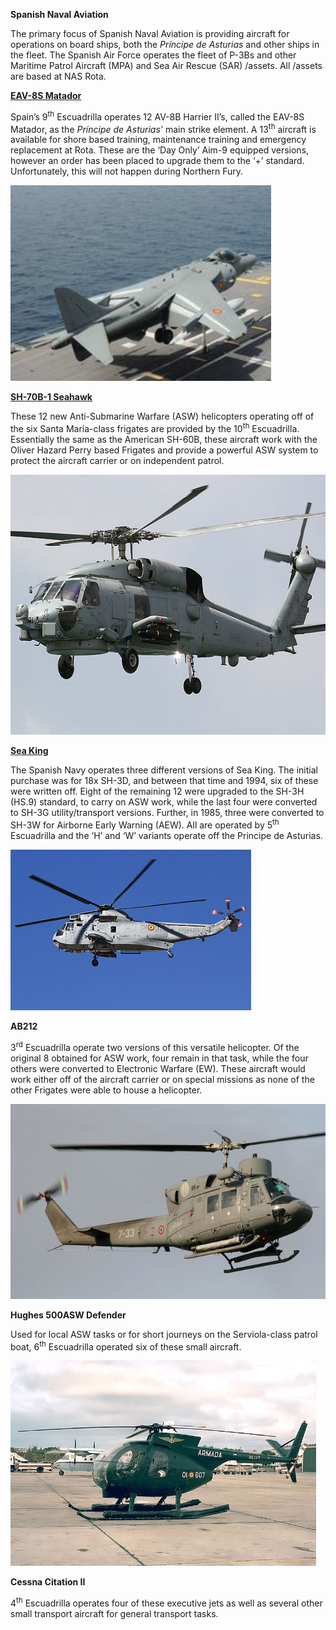 **Spanish Naval Aviation**

The primary focus of Spanish Naval Aviation is providing aircraft for
operations on board ships, both the *Príncipe de Asturias* and other
ships in the fleet. The Spanish Air Force operates the fleet of P-3Bs
and other Maritime Patrol Aircraft (MPA) and Sea Air Rescue (SAR)
/assets. All /assets are based at NAS Rota.

[**EAV-8S
Matador**](https://en.wikipedia.org/wiki/Hawker_Siddeley_Harrier)

Spain’s 9<sup>th</sup> Escuadrilla operates 12 AV-8B Harrier II’s,
called the EAV-8S Matador, as the *Príncipe de Asturias’* main strike
element. A 13<sup>th</sup> aircraft is available for shore based
training, maintenance training and emergency replacement at Rota. These
are the ‘Day Only’ Aim-9 equipped versions, however an order has been
placed to upgrade them to the ‘+’ standard. Unfortunately, this will not
happen during Northern Fury.

<img src="/assets\images\nato\es\navy\naval-aviation\image1.jpg" style="width:4.34375in;height:3.25781in" />

[**SH-70B-1
Seahawk**](https://www.naval-technology.com/projects/s70b-seahawk/)

These 12 new Anti-Submarine Warfare (ASW) helicopters operating off of
the six Santa María-class frigates are provided by the 10<sup>th</sup>
Escuadrilla. Essentially the same as the American SH-60B, these aircraft
work with the Oliver Hazard Perry based Frigates and provide a powerful
ASW system to protect the aircraft carrier or on independent patrol.

<img src="/assets\images\nato\es\navy\naval-aviation\image2.jpg" style="width:6.5in;height:4.33681in" />

[**Sea
King**](http://www.armada.mde.es/ArmadaPortal/page/Portal/ArmadaEspannola/buquesaeronaves/prefLang-en/02flotilla-aeronaves-helicopteros--025-escuadrilla-aeronaves-sh-3-d-w-sea-king)

The Spanish Navy operates three different versions of Sea King. The
initial purchase was for 18x SH-3D, and between that time and 1994, six
of these were written off. Eight of the remaining 12 were upgraded to
the SH-3H (HS.9) standard, to carry on ASW work, while the last four
were converted to SH-3G utility/transport versions. Further, in 1985,
three were converted to SH-3W for Airborne Early Warning (AEW). All are
operated by 5<sup>th</sup> Escuadrilla and the ‘H’ and ‘W’ variants
operate off the Principe de Asturias.

<img src="/assets\images\nato\es\navy\naval-aviation\image3.jpg" style="width:4.01042in;height:2.68048in" />

**AB212**

3<sup>rd</sup> Escuadrilla operate two versions of this versatile
helicopter. Of the original 8 obtained for ASW work, four remain in that
task, while the four others were converted to Electronic Warfare (EW).
These aircraft would work either off of the aircraft carrier or on
special missions as none of the other Frigates were able to house a
helicopter.

<img src="/assets\images\nato\es\navy\naval-aviation\image4.jpg" style="width:6.5in;height:3.25in" />

**Hughes 500ASW Defender**

Used for local ASW tasks or for short journeys on the Serviola-class
patrol boat, 6<sup>th</sup> Escuadrilla operated six of these small
aircraft.

<img src="/assets\images\nato\es\navy\naval-aviation\image5.jpg" style="width:5.09375in;height:3.42626in" />

**Cessna Citation II**

4<sup>th</sup> Escuadrilla operates four of these executive jets as well
as several other small transport aircraft for general transport tasks.
